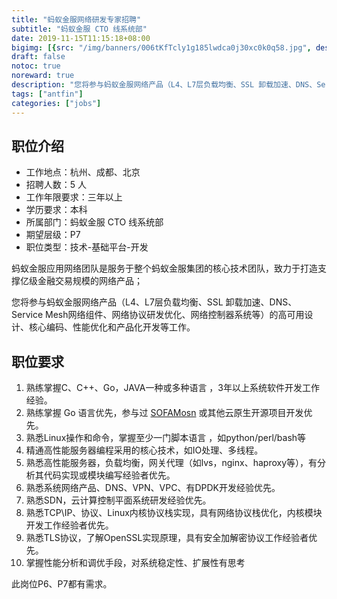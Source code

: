 ```yaml
---
title: "蚂蚁金服网络研发专家招聘"
subtitle: "蚂蚁金服 CTO 线系统部"
date: 2019-11-15T11:15:18+08:00
bigimg: [{src: "/img/banners/006tKfTcly1g185lwdca0j30xc0k0q58.jpg", desc: "蚂蚁金服吉祥物"}]
draft: false
notoc: true
noreward: true
description: "您将参与蚂蚁金服网络产品（L4、L7层负载均衡、SSL 卸载加速、DNS、Service Mesh网络组件、网络协议研发优化、网络控制器系统等）的高可用设计、核心编码、性能优化和产品化开发等工作。"
tags: ["antfin"]
categories: ["jobs"]
---
```


## 职位介绍

- 工作地点：杭州、成都、北京
- 招聘人数：5 人
- 工作年限要求：三年以上
- 学历要求：本科
- 所属部门：蚂蚁金服 CTO 线系统部
- 期望层级：P7
- 职位类型：技术-基础平台-开发

蚂蚁金服应用网络团队是服务于整个蚂蚁金服集团的核心技术团队，致力于打造支撑亿级金融交易规模的网络产品；

您将参与蚂蚁金服网络产品（L4、L7层负载均衡、SSL 卸载加速、DNS、Service Mesh网络组件、网络协议研发优化、网络控制器系统等）的高可用设计、核心编码、性能优化和产品化开发等工作。

## 职位要求

1. 熟练掌握C、C++、Go，JAVA一种或多种语言 ，3年以上系统软件开发工作经验。
1. 熟练掌握 Go 语言优先，参与过 [SOFAMosn](https://github.com/sofastack/sofa-mosn) 或其他云原生开源项目开发优先。
1. 熟悉Linux操作和命令，掌握至少一门脚本语言 ，如python/perl/bash等
1. 精通高性能服务器编程采用的核心技术，如IO处理、多线程。
1. 熟悉高性能服务器，负载均衡，网关代理（如lvs，nginx、haproxy等），有分析其代码实现或模块编写经验者优先。
1. 熟悉系统网络产品、DNS、VPN、VPC、有DPDK开发经验优先。
1. 熟悉SDN，云计算控制平面系统研发经验优先。
1. 熟悉TCP\IP、协议、Linux内核协议栈实现，具有网络协议栈优化，内核模块开发工作经验者优先。
1. 熟悉TLS协议，了解OpenSSL实现原理，具有安全加解密协议工作经验者优先。
1. 掌握性能分析和调优手段，对系统稳定性、扩展性有思考

此岗位P6、P7都有需求。